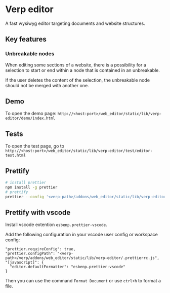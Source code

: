 # Verp editor

A fast wysiwyg editor targeting documents and website structures.

## Key features
### Unbreakable nodes
When editing some sections of a website,
there is a possibility for a selection to start or end within a node that is
contained in an unbreakable.

If the user deletes the content of the selection, the unbreakable node should not
be merged with another one.

## Demo
To open the demo page:
`http://<host:port>/web_editor/static/lib/verp-editor/demo/index.html`

## Tests
To open the test page, go to
`http://<host:port>/web_editor/static/lib/verp-editor/test/editor-test.html`

## Prettify
```bash
# install prettier
npm install -g prettier
# prettify
prettier --config '<verp-path>/addons/web_editor/static/lib/verp-editor/_prettierrc.js' --ignore-path='<verp-path>/verp/addons/web_editor/static/lib/verp-editor/_prettierignore' '<verp-path>/verp/addons/web_editor/static/lib/verp-editor/**/*.js'  --write
```

## Prettify with vscode
Install vscode extention `esbenp.prettier-vscode`.

Add the following configuration in your vscode user config or workspace config:
```
"prettier.requireConfig": true,
"prettier.configPath": "<verp-path>/verp/addons/web_editor/static/lib/verp-editor/.prettierrc.js",
"[javascript]": {
  "editor.defaultFormatter": "esbenp.prettier-vscode"
}
```

Then you can use the command `Format Document` or use `ctrl+h` to format a file.
